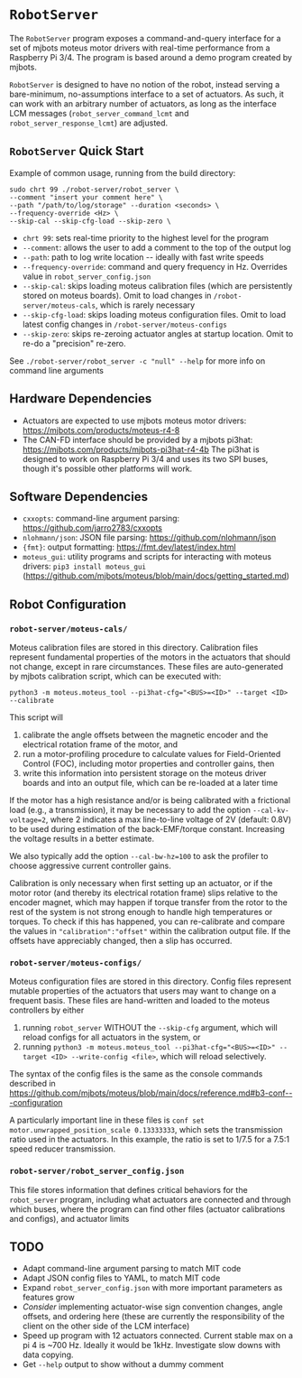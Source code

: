 # `RobotServer`

The `RobotServer` program exposes a command-and-query interface for a set of mjbots moteus motor drivers with real-time performance from a Raspberry Pi 3/4. The program is based around a demo program created by mjbots.

`RobotServer` is designed to have no notion of the robot, instead serving a bare-minimum, no-assumptions interface to a set of actuators. As such, it can work with an arbitrary number of actuators, as long as the interface LCM messages (`robot_server_command_lcmt` and `robot_server_response_lcmt`) are adjusted.

## `RobotServer` Quick Start

Example of common usage, running from the build directory:
```
sudo chrt 99 ./robot-server/robot_server \
--comment "insert your comment here" \
--path "/path/to/log/storage" --duration <seconds> \
--frequency-override <Hz> \
--skip-cal --skip-cfg-load --skip-zero \
```

- `chrt 99`: sets real-time priority to the highest level for the program
- `--comment`: allows the user to add a comment to the top of the output log
- `--path`: path to log write location -- ideally with fast write speeds
- `--frequency-override`: command and query frequency in Hz. Overrides value in `robot_server_config.json`
- `--skip-cal`: skips loading moteus calibration files (which are persistently stored on moteus boards). Omit to load changes in `/robot-server/moteus-cals`, which is rarely necessary
- `--skip-cfg-load`: skips loading moteus configuration files. Omit to load latest config changes in `/robot-server/moteus-configs`
- `--skip-zero`: skips re-zeroing actuator angles at startup location. Omit to re-do a "precision" re-zero.

See `./robot-server/robot_server -c "null" --help` for more info on command line arguments

## Hardware Dependencies

- Actuators are expected to use mjbots moteus motor drivers: https://mjbots.com/products/moteus-r4-8
- The CAN-FD interface should be provided by a mjbots pi3hat: https://mjbots.com/products/mjbots-pi3hat-r4-4b
The pi3hat is designed to work on Raspberry Pi 3/4 and uses its two SPI buses, though it's possible other platforms will work.

## Software Dependencies

- `cxxopts`: command-line argument parsing: https://github.com/jarro2783/cxxopts
- `nlohmann/json`: JSON file parsing: https://github.com/nlohmann/json
- `{fmt}`: output formatting: https://fmt.dev/latest/index.html
- `moteus_gui`: utility programs and scripts for interacting with moteus drivers: `pip3 install moteus_gui` (https://github.com/mjbots/moteus/blob/main/docs/getting_started.md)

## Robot Configuration

### `robot-server/moteus-cals/`
Moteus calibration files are stored in this directory. Calibration files represent fundamental properties of the motors in the actuators that should not change, except in rare circumstances. These files are auto-generated by mjbots calibration script, which can be executed with:

```
python3 -m moteus.moteus_tool --pi3hat-cfg="<BUS>=<ID>" --target <ID> --calibrate
```

This script will
1. calibrate the angle offsets between the magnetic encoder and the electrical rotation frame of the motor, and
2. run a motor-profiling procedure to calculate values for Field-Oriented Control (FOC), including motor properties and controller gains, then
3. write this information into persistent storage on the moteus driver boards and into an output file, which can be re-loaded at a later time

If the motor has a high resistance and/or is being calibrated with a frictional load (e.g., a transmission), it may be necessary to add the option `--cal-kv-voltage=2`, where 2 indicates a max line-to-line voltage of 2V (default: 0.8V) to be used during estimation of the back-EMF/torque constant. Increasing the voltage results in a better estimate. 

We also typically add the option `--cal-bw-hz=100` to ask the profiler to choose aggressive current controller gains.

Calibration is only necessary when first setting up an actuator, or if the motor rotor (and thereby its electrical rotation frame) slips relative to the encoder magnet, which may happen if torque transfer from the rotor to the rest of the system is not strong enough to handle high temperatures or torques. To check if this has happened, you can re-calibrate and compare the values in `"calibration":"offset"` within the calibration output file. If the offsets have appreciably changed, then a slip has occurred.

### `robot-server/moteus-configs/`
Moteus configuration files are stored in this directory. Config files represent mutable properties of the actuators that users may want to change on a frequent basis. These files are hand-written and loaded to the moteus controllers by either
1. running `robot_server` WITHOUT the `--skip-cfg` argument, which will reload configs for all actuators in the system, or
2. running `python3 -m moteus.moteus_tool --pi3hat-cfg="<BUS>=<ID>" --target <ID> --write-config <file>`, which will reload selectively.

The syntax of the config files is the same as the console commands described in https://github.com/mjbots/moteus/blob/main/docs/reference.md#b3-conf---configuration

A particularly important line in these files is `conf set motor.unwrapped_position_scale 0.13333333`, which sets the transmission ratio used in the actuators. In this example, the ratio is set to 1/7.5 for a 7.5:1 speed reducer transmission.

### `robot-server/robot_server_config.json`
This file stores information that defines critical behaviors for the `robot_server` program, including what actuators are connected and through which buses, where the program can find other files (actuator calibrations and configs), and actuator limits


## TODO

- Adapt command-line argument parsing to match MIT code
- Adapt JSON config files to YAML, to match MIT code
- Expand `robot_server_config.json` with more important parameters as features grow
- *Consider* implementing actuator-wise sign convention changes, angle offsets, and ordering here (these are currently the responsibility of the client on the other side of the LCM interface)
- Speed up program with 12 actuators connected. Current stable max on a pi 4 is ~700 Hz. Ideally it would be 1kHz. Investigate slow downs with data copying.
- Get `--help` output to show without a dummy comment